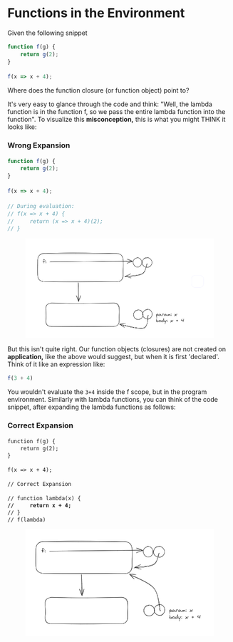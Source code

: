 # Functions in the Environment

Given the following snippet

```javascript
function f(g) {
    return g(2);
}

f(x => x + 4);
```

Where does the function closure (or function object) point to?

It's very easy to glance through the code and think: "Well, the lambda function is in the function f, so we pass the entire lambda function into the function". To visualize this **misconception,** this is what you might THINK it looks like:

### Wrong Expansion

```javascript
function f(g) {
    return g(2);
}

f(x => x + 4);

// During evaluation:
// f(x => x + 4) {
//     return (x => x + 4)(2);
// }
```

<figure><img src=".gitbook/assets/image.png" alt=""><figcaption></figcaption></figure>

But this isn't quite right. Our function objects (closures) are not created on **application,** like the above would suggest, but when it is first 'declared'. Think of it like an expression like:

```javascript
f(3 + 4)
```

You wouldn't evaluate the `3+4` inside the f scope, but in the program environment. Similarly with lambda functions, you can think of the code snippet, after expanding the lambda functions as follows:

### Correct Expansion

<pre class="language-javascript"><code class="lang-javascript">function f(g) {
    return g(2);
}

f(x => x + 4);

// Correct Expansion

// function lambda(x) {
<strong>//     return x + 4;
</strong>// }
// f(lambda)
</code></pre>

<figure><img src=".gitbook/assets/image (1).png" alt=""><figcaption></figcaption></figure>
